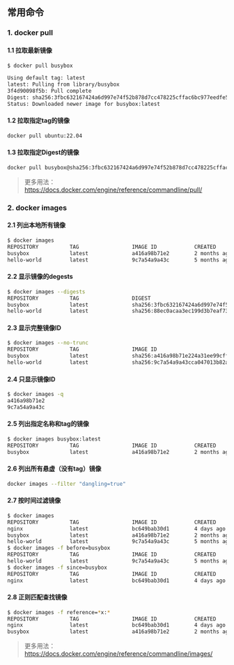 ## 常用命令

### 1. docker pull

#### 1.1 拉取最新镜像

```bash
$ docker pull busybox

Using default tag: latest
latest: Pulling from library/busybox
3f4d90098f5b: Pull complete 
Digest: sha256:3fbc632167424a6d997e74f52b878d7cc478225cffac6bc977eedfe51c7f4e79
Status: Downloaded newer image for busybox:latest

```

#### 1.2 拉取指定tag的镜像

```bash
docker pull ubuntu:22.04
```

#### 1.3 拉取指定Digest的镜像

```bash
docker pull busybox@sha256:3fbc632167424a6d997e74f52b878d7cc478225cffac6bc977eedfe51c7f4e79
```

> 更多用法：https://docs.docker.com/engine/reference/commandline/pull/

### 2. docker images

#### 2.1 列出本地所有镜像

```bash
$ docker images
REPOSITORY          TAG                 IMAGE ID            CREATED             SIZE
busybox             latest              a416a98b71e2        2 months ago        4.26MB
hello-world         latest              9c7a54a9a43c        5 months ago        13.3kB
```

#### 2.2 显示镜像的degests

```bash
$ docker images --digests
REPOSITORY          TAG                 DIGEST                                                                    IMAGE ID            CREATED             SIZE
busybox             latest              sha256:3fbc632167424a6d997e74f52b878d7cc478225cffac6bc977eedfe51c7f4e79   a416a98b71e2        2 months ago        4.26MB
hello-world         latest              sha256:88ec0acaa3ec199d3b7eaf73588f4518c25f9d34f58ce9a0df68429c5af48e8d   9c7a54a9a43c        5 months ago        13.3kB
```

#### 2.3 显示完整镜像ID

```bash
$ docker images --no-trunc
REPOSITORY          TAG                 IMAGE ID                                                                  CREATED             SIZE
busybox             latest              sha256:a416a98b71e224a31ee99cff8e16063554498227d2b696152a9c3e0aa65e5824   2 months ago        4.26MB
hello-world         latest              sha256:9c7a54a9a43cca047013b82af109fe963fde787f63f9e016fdc3384500c2823d   5 months ago        13.3kB
```

#### 2.4 只显示镜像ID

```bash
$ docker images -q
a416a98b71e2
9c7a54a9a43c
```

#### 2.5 列出指定名称和tag的镜像

```bash
$ docker images busybox:latest
REPOSITORY          TAG                 IMAGE ID            CREATED             SIZE
busybox             latest              a416a98b71e2        2 months ago        4.26MB
```

#### 2.6 列出所有悬虚（没有tag）镜像

```bash
docker images --filter "dangling=true"
```

#### 2.7 按时间过滤镜像

```bash
$ docker images
REPOSITORY          TAG                 IMAGE ID            CREATED             SIZE
nginx               latest              bc649bab30d1        4 days ago          187MB
busybox             latest              a416a98b71e2        2 months ago        4.26MB
hello-world         latest              9c7a54a9a43c        5 months ago        13.3kB
$ docker images -f before=busybox
REPOSITORY          TAG                 IMAGE ID            CREATED             SIZE
hello-world         latest              9c7a54a9a43c        5 months ago        13.3kB
$ docker images -f since=busybox
REPOSITORY          TAG                 IMAGE ID            CREATED             SIZE
nginx               latest              bc649bab30d1        4 days ago          187MB

```

#### 2.8 正则匹配查找镜像

```bash
$ docker images -f reference=*x:*
REPOSITORY          TAG                 IMAGE ID            CREATED             SIZE
nginx               latest              bc649bab30d1        4 days ago          187MB
busybox             latest              a416a98b71e2        2 months ago        4.26MB
```



>更多用法：https://docs.docker.com/engine/reference/commandline/images/

